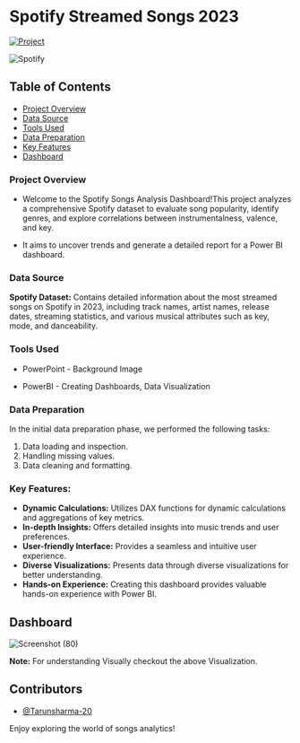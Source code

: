 # Spotify Streamed Songs 2023

[![Project](https://img.shields.io/badge/Project-Spotify%20Music%20Dashboard-191414?style=for-the-badge)](https://www.novypro.com/profile_projects/tarunsharma?Popup=memberProject&Data=1706703654511x372432373166928100)

![Spotify](https://github.com/user-attachments/assets/2bd2dbcf-62ab-48f2-8ff9-81ba1bc9b6d7)

## Table of Contents
- [Project Overview](#project-overview)
- [Data Source](#data-source)
- [Tools Used](#tools-used)
- [Data Preparation](#data-preparation)
- [Key Features](#key-features)
- [Dashboard](#dashboard)

### Project Overview

- Welcome to the Spotify Songs Analysis Dashboard!This project analyzes a comprehensive Spotify dataset to evaluate song popularity, identify genres, and explore correlations between instrumentalness, valence, and key.

- It aims to uncover trends and generate a detailed report for a Power BI dashboard.

 ### Data Source
**Spotify Dataset:** Contains detailed information about the most streamed songs on Spotify in 2023, including track names, artist names, release dates, streaming statistics, and various musical attributes such as key, mode, and danceability.

### Tools Used

- PowerPoint - Background Image

- PowerBI - Creating Dashboards, Data Visualization

### Data Preparation

In the initial data preparation phase, we performed the following tasks:
1. Data loading and inspection.
2. Handling missing values.
3. Data cleaning and formatting.

### Key Features:

- **Dynamic Calculations:** Utilizes DAX functions for dynamic calculations and aggregations of key metrics.
- **In-depth Insights:** Offers detailed insights into music trends and user preferences.
- **User-friendly Interface:** Provides a seamless and intuitive user experience.
- **Diverse Visualizations:** Presents data through diverse visualizations for better understanding.
- **Hands-on Experience:** Creating this dashboard provides valuable hands-on experience with Power BI.

## Dashboard

![Screenshot (80)](https://github.com/user-attachments/assets/cb534f52-e522-4504-aee7-4df1ebe0b3cc)

**Note:** For understanding Visually checkout the above Visualization.

## Contributors
- [@Tarunsharma-20](https://github.com/Tarunsharma-20)

Enjoy exploring the world of songs analytics!

